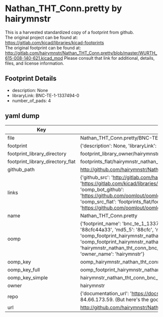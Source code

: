 # Nathan_THT_Conn.pretty by hairymnstr  
This is a harvested standardized copy of a footprint from github.  
The original project can be found at:  
https://gitlab.com/kicad/libraries/kicad-footprints  
The original footprint can be found at:
http://gitlab.com/hairymnstr/Nathan_THT_Conn.pretty/blob/master/WURTH_615-008-140-621.kicad_mod
Please consult that link for additional, details, files, and license information.  
## Footprint Details
* description: None  
* libraryLink: BNC-TE-1-1337494-0  
* number_of_pads: 4  
## yaml dump  
| Key | Value |  
| --- | --- |  
| file | Nathan_THT_Conn.pretty/BNC-TE-1-1337494-0.kicad_mod |  
| footprint | {'description': None, 'libraryLink': 'BNC-TE-1-1337494-0', 'number_of_pads': 4} |  
| footprint_library_directory | footprint_library_owner/hairymnstr_Nathan_THT_Conn.pretty |  
| footprint_library_directory_flat | footprints_flat/hairymnstr_nathan_tht_conn_bnc_te_1_1337494_0/working |  
| github_path | http://github.com/hairymnstr/Nathan_THT_Conn.pretty/blob/master/BNC-TE-1-1337494-0.kicad_mod |  
| links | {'github_src': 'http://gitlab.com/hairymnstr/Nathan_THT_Conn.pretty/blob/master/WURTH_615-008-140-621.kicad_mod', 'github_src_repo': 'https://gitlab.com/kicad/libraries/kicad-footprints', 'oomp_bot': 'footprints/hairymnstr_nathan_tht_conn_bnc_te_1_1337494_0/working', 'oomp_bot_github': 'https://github.com/oomlout/oomlout_oomp_footprint_bot/tree/main/footprints/hairymnstr_nathan_tht_conn_bnc_te_1_1337494_0/working', 'oomp_src_flat': 'footprints_flat/footprints_flat/hairymnstr_nathan_tht_conn_bnc_te_1_1337494_0/working', 'oomp_src_flat_github': 'https://github.com/oomlout/oomlout_oomp_footprint_src/tree/main/footprints_flat/hairymnstr_nathan_tht_conn_bnc_te_1_1337494_0/working'} |  
| name | Nathan_THT_Conn.pretty |  
| oomp | {'footprint_name': 'bnc_te_1_1337494_0', 'library_name': 'nathan_tht_conn', 'md5': '88cfc44a33ef0a5916d6e9bac3a08219', 'md5_10': '88cfc44a33', 'md5_5': '88cfc', 'md5_6': '88cfc4', 'oomp_key': 'oomp_hairymnstr_nathan_tht_conn_bnc_te_1_1337494_0', 'oomp_key_extra': 'oomp_footprint_hairymnstr_nathan_tht_conn_bnc_te_1_1337494_0', 'oomp_key_full': 'oomp_footprint_hairymnstr_nathan_tht_conn_bnc_te_1_1337494_0_88cfc4', 'oomp_key_simple': 'hairymnstr_nathan_tht_conn_bnc_te_1_1337494_0', 'original_filename': 'Nathan_THT_Conn.pretty/BNC-TE-1-1337494-0.kicad_mod', 'owner_name': 'hairymnstr'} |  
| oomp_key | oomp_hairymnstr_nathan_tht_conn_bnc_te_1_1337494_0 |  
| oomp_key_full | oomp_footprint_hairymnstr_nathan_tht_conn_bnc_te_1_1337494_0 |  
| oomp_key_simple | hairymnstr_nathan_tht_conn_bnc_te_1_1337494_0 |  
| owner | hairymnstr |  
| repo | {'documentation_url': 'https://docs.github.com/rest/overview/resources-in-the-rest-api#rate-limiting', 'message': "API rate limit exceeded for 84.66.173.59. (But here's the good news: Authenticated requests get a higher rate limit. Check out the documentation for more details.)"} |  
| url | http://github.com/hairymnstr/Nathan_THT_Conn.pretty |  

